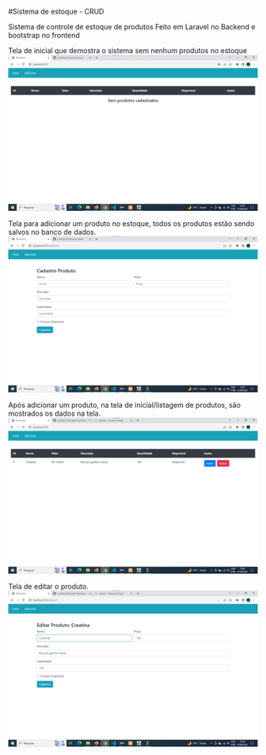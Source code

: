 #Sistema de estoque - CRUD

Sistema de controle de estoque de produtos Feito em Laravel no Backend e bootstrap no frontend 

Tela de inicial que demostra o sistema sem nenhum produtos no estoque
![](/img/img-1.png)

Tela para adicionar um produto no estoque, todos os produtos estão sendo salvos no banco de dados. 
![](/img/img-2.png)

Após adicionar um produto, na tela de inicial/listagem de produtos, são mostrados  os dados na tela. 
![](/img/img-3.png)

Tela de editar o produto.
![](/img/img4.png)

